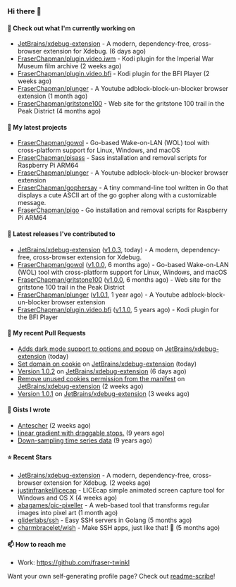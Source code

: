 ### Hi there 👋

#### 👷 Check out what I'm currently working on

- [JetBrains/xdebug-extension](https://github.com/JetBrains/xdebug-extension) - A modern, dependency-free, cross-browser extension for Xdebug. (6 days ago)
- [FraserChapman/plugin.video.iwm](https://github.com/FraserChapman/plugin.video.iwm) - Kodi plugin for the Imperial War Museum film archive (2 weeks ago)
- [FraserChapman/plugin.video.bfi](https://github.com/FraserChapman/plugin.video.bfi) - Kodi plugin for the BFI Player (2 weeks ago)
- [FraserChapman/plunger](https://github.com/FraserChapman/plunger) - A Youtube adblock-block-un-blocker browser extension (1 month ago)
- [FraserChapman/gritstone100](https://github.com/FraserChapman/gritstone100) - Web site for the gritstone 100 trail in the Peak District  (4 months ago)

#### 🌱 My latest projects

- [FraserChapman/gowol](https://github.com/FraserChapman/gowol) - Go-based Wake-on-LAN (WOL) tool with cross-platform support for Linux, Windows, and macOS
- [FraserChapman/pisass](https://github.com/FraserChapman/pisass) - Sass installation and removal scripts for Raspberry Pi ARM64
- [FraserChapman/plunger](https://github.com/FraserChapman/plunger) - A Youtube adblock-block-un-blocker browser extension
- [FraserChapman/gophersay](https://github.com/FraserChapman/gophersay) - A tiny command-line tool written in Go that displays a cute ASCII art of the go gopher along with a customizable message.
- [FraserChapman/pigo](https://github.com/FraserChapman/pigo) - Go installation and removal scripts for Raspberry Pi ARM64

#### 🔭 Latest releases I've contributed to

- [JetBrains/xdebug-extension](https://github.com/JetBrains/xdebug-extension) ([v1.0.3](https://github.com/JetBrains/xdebug-extension/releases/tag/v1.0.3), today) - A modern, dependency-free, cross-browser extension for Xdebug.
- [FraserChapman/gowol](https://github.com/FraserChapman/gowol) ([v1.0.0](https://github.com/FraserChapman/gowol/releases/tag/v1.0.0), 6 months ago) - Go-based Wake-on-LAN (WOL) tool with cross-platform support for Linux, Windows, and macOS
- [FraserChapman/gritstone100](https://github.com/FraserChapman/gritstone100) ([v1.0.0](https://github.com/FraserChapman/gritstone100/releases/tag/v1.0.0), 6 months ago) - Web site for the gritstone 100 trail in the Peak District 
- [FraserChapman/plunger](https://github.com/FraserChapman/plunger) ([v1.0.1](https://github.com/FraserChapman/plunger/releases/tag/v1.0.1), 1 year ago) - A Youtube adblock-block-un-blocker browser extension
- [FraserChapman/plugin.video.bfi](https://github.com/FraserChapman/plugin.video.bfi) ([v1.1.0](https://github.com/FraserChapman/plugin.video.bfi/releases/tag/v1.1.0), 5 years ago) - Kodi plugin for the BFI Player

#### 🔨 My recent Pull Requests

- [Adds dark mode support to options and popup](https://github.com/JetBrains/xdebug-extension/pull/14) on [JetBrains/xdebug-extension](https://github.com/JetBrains/xdebug-extension) (today)
- [Set domain on cookie](https://github.com/JetBrains/xdebug-extension/pull/13) on [JetBrains/xdebug-extension](https://github.com/JetBrains/xdebug-extension) (today)
- [Version 1.0.2](https://github.com/JetBrains/xdebug-extension/pull/8) on [JetBrains/xdebug-extension](https://github.com/JetBrains/xdebug-extension) (6 days ago)
- [Remove unused cookies permission from the manifest](https://github.com/JetBrains/xdebug-extension/pull/5) on [JetBrains/xdebug-extension](https://github.com/JetBrains/xdebug-extension) (2 weeks ago)
- [Version 1.0.1](https://github.com/JetBrains/xdebug-extension/pull/2) on [JetBrains/xdebug-extension](https://github.com/JetBrains/xdebug-extension) (3 weeks ago)

#### 📓 Gists I wrote

- [Antescher](https://gist.github.com/97b091e2c58df112b7919eb4e6b9faac) (2 weeks ago)
- [linear gradient with draggable stops.](https://gist.github.com/3487b048b07a74c3e20a) (9 years ago)
- [Down-sampling time series data](https://gist.github.com/649f1aba28f6bc941d5c) (9 years ago)

#### ⭐ Recent Stars

- [JetBrains/xdebug-extension](https://github.com/JetBrains/xdebug-extension) - A modern, dependency-free, cross-browser extension for Xdebug. (2 weeks ago)
- [justinfrankel/licecap](https://github.com/justinfrankel/licecap) - LICEcap simple animated screen capture tool for Windows and OS X (4 weeks ago)
- [abagames/pic-pixeller](https://github.com/abagames/pic-pixeller) - A web-based tool that transforms regular images into pixel art (1 month ago)
- [gliderlabs/ssh](https://github.com/gliderlabs/ssh) - Easy SSH servers in Golang (5 months ago)
- [charmbracelet/wish](https://github.com/charmbracelet/wish) - Make SSH apps, just like that! 💫 (5 months ago)

#### 📫 How to reach me

- Work: https://github.com/fraser-twinkl

Want your own self-generating profile page? Check out [readme-scribe](https://github.com/muesli/readme-scribe)!


